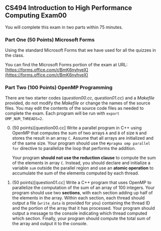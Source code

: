 ## CS494 Introduction to High Performance Computing Exam00

You will complete this exam in two parts within 75 minutes.

### Part One (50 Points) Microsoft Forms

Using the standard Microsoft Forms that we have used for all the quizzes in the class. 

You can find the Microsoft Forms portion of the exam at URL: [https://forms.office.com/r/BmK6nyhyeX](https://forms.office.com/r/BmK6nyhyeX)

### Part Two (100 Points) OpenMP Programming
There are two starter codes (*question00.cc*, *question01.cc*) and a *Makefile* provided, do not modify the *Makefile* or change the names of the source files. You may edit the contents of the source code files as needed to complete the exam. Each program will be run with `export OMP_NUM_THREADS=2`. 

0. (50 points)[question00.cc] Write a parallel program in C++ using OpenMP that computes the sum of two arrays `A` and `B` of size `N` and stores the result in an array `C`. Assume that all arrays are initialized and of the same size. Your program should use the `#pragma omp parallel for` directive to parallelize the loop that performs the addition.

	Your program **should not use the reduction clause** to compute the sum of the elements in array `C`. Instead, you should declare and initialize a variable `sum` outside the parallel region and use an **atomic operation** to accumulate the sum of the elements computed by each thread.

1. (50 points)[question01.cc] Write a C++ program that uses OpenMP to parallelize the computation of the sum of an array of 100 integers. Your program should use two **sections**, with each section adding up half of the elements in the array. Within each section, each thread should output a file (`write_data` is provided for you) containing the thread ID and the portion of the array that it has processed. Your program should output a message to the console indicating which thread computed which section. Finally, your program should compute the total sum of the array and output it to the console. 
